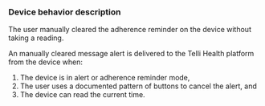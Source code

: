### Device behavior description

The user manually cleared the adherence reminder on the device without taking a reading.

An manually cleared message alert is delivered to the Telli Health platform from the device when:

1. The device is in alert or adherence reminder mode,   
2. The user uses a documented pattern of buttons to cancel the alert, and  
3. The device can read the current time.

